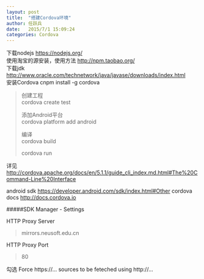 ```yaml
---
layout: post
title:  "搭建Cordova环境"
author:	任跃兵
date:   2015/7/1 15:09:24    
categories: Cordova
---
```


下载nodejs <https://nodejs.org/>  
使用淘宝的源安装，使用方法 <http://npm.taobao.org/>  
下载jdk <http://www.oracle.com/technetwork/java/javase/downloads/index.html>  
安装Cordova cnpm install -g cordova 

>创建工程  
>cordova create test
>  
>添加Android平台  
>cordova platform add android
>  
>编译  
>cordova build
>  
>cordova run  

详见 <http://cordova.apache.org/docs/en/5.1.1/guide_cli_index.md.html#The%20Command-Line%20Interface>  

android sdk <https://developer.android.com/sdk/index.html#Other> 
cordova docs <http://docs.cordova.io>  

#####SDK Manager - Settings  

HTTP Proxy Server 

> 	mirrors.neusoft.edu.cn  
  
HTTP Proxy Port 	

> 80  

勾选 Force https://... sources to be feteched using http://...